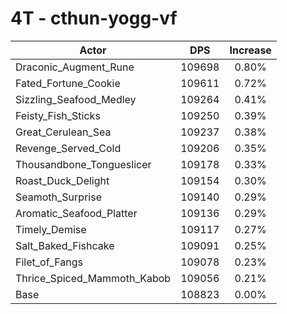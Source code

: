 # 4T - cthun-yogg-vf
| Actor | DPS | Increase |
|---|:---:|:---:|
|Draconic_Augment_Rune|109698|0.80%|
|Fated_Fortune_Cookie|109611|0.72%|
|Sizzling_Seafood_Medley|109264|0.41%|
|Feisty_Fish_Sticks|109250|0.39%|
|Great_Cerulean_Sea|109237|0.38%|
|Revenge_Served_Cold|109206|0.35%|
|Thousandbone_Tongueslicer|109178|0.33%|
|Roast_Duck_Delight|109154|0.30%|
|Seamoth_Surprise|109140|0.29%|
|Aromatic_Seafood_Platter|109136|0.29%|
|Timely_Demise|109117|0.27%|
|Salt_Baked_Fishcake|109091|0.25%|
|Filet_of_Fangs|109078|0.23%|
|Thrice_Spiced_Mammoth_Kabob|109056|0.21%|
|Base|108823|0.00%|
